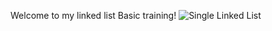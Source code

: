 Welcome to my linked list Basic training!
![Single Linked List](https://www.google.com/url?sa=i&url=https%3A%2F%2Fjavascript.plainenglish.io%2Funderstanding-singly-linked-lists-and-their-functions-ae8f2e53f92d&psig=AOvVaw29H-cFe3-i9SSMxUlOFFXj&ust=1712276294977000&source=images&cd=vfe&opi=89978449&ved=0CBIQjRxqFwoTCKja-bOkp4UDFQAAAAAdAAAAABAE)
